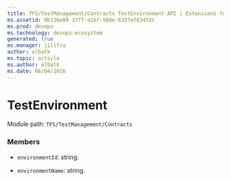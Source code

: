 ```yaml
---
title: TFS/TestManagement/Contracts TestEnvironment API | Extensions for Azure DevOps Services
ms.assetid: 0b13be89-33ff-a1bf-50de-6337ef63452c
ms.prod: devops
ms.technology: devops-ecosystem
generated: true
ms.manager: jillfra
author: elbatk
ms.topic: article
ms.author: elbatk
ms.date: 08/04/2016
---
```


# TestEnvironment

Module path: `TFS/TestManagement/Contracts`


### Members

* `environmentId`: string. 

* `environmentName`: string. 

